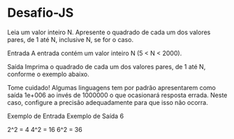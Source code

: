 # Desafio-JS
Leia um valor inteiro N. Apresente o quadrado de cada um dos valores pares, de 1 até N, inclusive N, se for o caso.

Entrada
A entrada contém um valor inteiro N (5 < N < 2000).

Saída
Imprima o quadrado de cada um dos valores pares, de 1 até N, conforme o exemplo abaixo.

Tome cuidado! Algumas linguagens tem por padrão apresentarem como saída 1e+006 ao invés de 1000000 o que ocasionará resposta errada. Neste caso, configure a precisão adequadamente para que isso não ocorra.

 
Exemplo de Entrada	Exemplo de Saída
6

2^2 = 4
4^2 = 16
6^2 = 36
 

